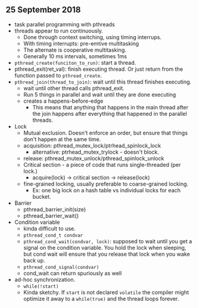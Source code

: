 
## 25 September 2018

* task parallel programming with pthreads
* threads appear to run continuously.
    * Done through context switching, using timing interrups.
    * With timing interrupts: pre-emtive multitasking
    * The alternate is cooperative multitasking.
    * Generally 10 ms intervals, sometimes 1ms
* `pthread_create(funciton_to_run)`: start a thread.
* pthread_exit(ret_val): finish executing thread. Or just return from the function passed to `pthread_create`.
* `pthread_join(thread_to_join)`: wait until this thread finishes executing.
    * wait until other thread calls pthread_exit.
    * Run 5 things in parallel and wait until they are done executing
    * creates a happens-before-edge
        * This means that anything that happens in the main thread after the join happens after everything that happened in the parallel threads.
* Lock
    * Mutual exclusion. Doesn't enforce an order, but ensure that things don't happen at the same time.
    * acquisition: pthread_mutex_lock/ptrhead_spinlock_lock
        * alternative: ptrhead_mutex_trylock - doesn't block.
    * release: pthread_mutex_unlock/pthread_spinlock_unlock
    * Critical section - a piece of code that runs single-threaded (per lock.)
        * acquire(lock) -> critical section -> release(lock)
    * fine-grained locking, usually preferable to coarse-grained locking.
        * Ex: one big lock on a hash table vs individual locks for each bucket.
* Barrier
    * pthread_barrier_init(size)
    * pthread_barrier_wait()
* Condition variable
    * kinda difficult to use.
    * `pthread_cond_t condvar`
    * `pthread_cond_wait(condvar, lock)`: supposed to wait until you get a signal on the condition variable. You hold the lock when sleeping, but cond wait will ensure that you release that lock when you wake back up.
    * `pthread_cond_signal(condvar)`
    * cond_wait can return spuriously as well
* ad-hoc synchronization.
    * `while(!start)`
    * Kinda sketchy. If `start` is not declared `volatile` the compiler might optimize it away to a `while(true)` and the thread loops forever.

